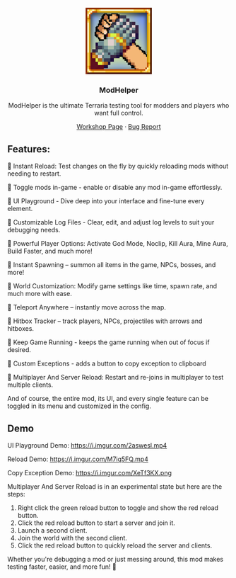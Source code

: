 <!-- PROJECT LOGO -->
<br />
<div align="center">
  <a href="https://steamcommunity.com/sharedfiles/filedetails/?id=3408391079">
    <img src="icon_workshop.png" alt="Logo" width="150">
  </a>

  <h3 align="center">ModHelper</h3>

ModHelper is the ultimate Terraria testing tool for modders and players who want full control.

  <p align="center">
    <a href="https://steamcommunity.com/sharedfiles/filedetails/?id=3408391079">Workshop Page</a>
    &middot;
    <a href="https://steamcommunity.com/sharedfiles/filedetails/?id=3408391079">Bug Report</a>
  </p>
</div>

## Features:

🔹 Instant Reload: Test changes on the fly by quickly reloading mods without needing to restart.

🔹 Toggle mods in-game - enable or disable any mod in-game effortlessly.

🔹 UI Playground - Dive deep into your interface and fine-tune every element.

🔹 Customizable Log Files - Clear, edit, and adjust log levels to suit your debugging needs.

🔹 Powerful Player Options: Activate God Mode, Noclip, Kill Aura, Mine Aura, Build Faster, and much more!

🔹 Instant Spawning – summon all items in the game, NPCs, bosses, and more!

🔹 World Customization: Modify game settings like time, spawn rate, and much more with ease.

🔹 Teleport Anywhere – instantly move across the map.

🔹 Hitbox Tracker – track players, NPCs, projectiles with arrows and hitboxes.

🔹 Keep Game Running - keeps the game running when out of focus if desired.

🔹 Custom Exceptions - adds a button to copy exception to clipboard

🔹 Multiplayer And Server Reload: Restart and re-joins in multiplayer to test multiple clients.

And of course, the entire mod, its UI, and every single feature can be toggled in its menu and customized in the config.

## Demo

UI Playground Demo:
https://i.imgur.com/2aswesl.mp4

Reload Demo:
https://i.imgur.com/M7iq5FQ.mp4

Copy Exception Demo:
https://i.imgur.com/XeTf3KX.png

Multiplayer And Server Reload is in an experimental state but here are the steps:

1. Right click the green reload button to toggle and show the red reload button.
2. Click the red reload button to start a server and join it.
3. Launch a second client.
4. Join the world with the second client.
5. Click the red reload button to quickly reload the server and clients.

Whether you're debugging a mod or just messing around, this mod makes testing faster, easier, and more fun! 🚀
